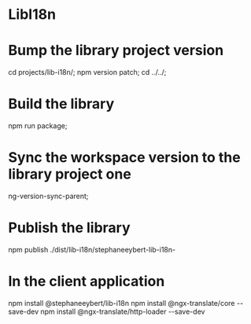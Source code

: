 # LibI18n

# Bump the library project version
cd projects/lib-i18n/;
npm version patch;
cd ../../;

# Build the library
npm run package;

# Sync the workspace version to the library project one
ng-version-sync-parent;

# Publish the library
npm publish ./dist/lib-i18n/stephaneeybert-lib-i18n-

# In the client application
npm install @stephaneeybert/lib-i18n
npm install @ngx-translate/core --save-dev
npm install @ngx-translate/http-loader --save-dev
